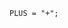 <!-- This file is generated automatically by infrastructure scripts. Please don't edit by hand. -->

```{ .ebnf .slang-ebnf #PLUS }
PLUS = "+";
```
